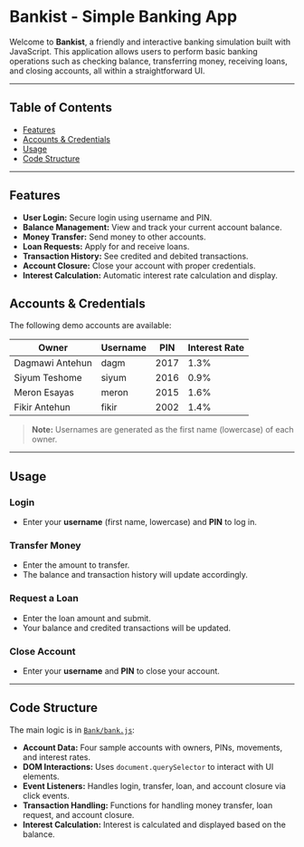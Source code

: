 # Bankist - Simple Banking App

Welcome to **Bankist**, a friendly and interactive banking simulation built with JavaScript. This application allows users to perform basic banking operations such as checking balance, transferring money, receiving loans, and closing accounts, all within a straightforward UI.

---

## Table of Contents

- [Features](#features)
- [Accounts & Credentials](#accounts--credentials)
- [Usage](#usage)
- [Code Structure](#code-structure)

---

## Features

- **User Login:** Secure login using username and PIN.
- **Balance Management:** View and track your current account balance.
- **Money Transfer:** Send money to other accounts.
- **Loan Requests:** Apply for and receive loans.
- **Transaction History:** See credited and debited transactions.
- **Account Closure:** Close your account with proper credentials.
- **Interest Calculation:** Automatic interest rate calculation and display.


## Accounts & Credentials

The following demo accounts are available:

| Owner             | Username | PIN  | Interest Rate |
|-------------------|----------|------|---------------|
| Dagmawi Antehun   | dagm     | 2017 | 1.3%          |
| Siyum Teshome     | siyum    | 2016 | 0.9%          |
| Meron Esayas      | meron    | 2015 | 1.6%          |
| Fikir Antehun     | fikir    | 2002 | 1.4%          |

> **Note:** Usernames are generated as the first name (lowercase) of each owner.

---

## Usage

### Login

- Enter your **username** (first name, lowercase) and **PIN** to log in.

### Transfer Money

- Enter the amount to transfer.
- The balance and transaction history will update accordingly.

### Request a Loan

- Enter the loan amount and submit.
- Your balance and credited transactions will be updated.

### Close Account

- Enter your **username** and **PIN** to close your account.

---

## Code Structure

The main logic is in [`Bank/bank.js`](Bank/bank.js):

- **Account Data:** Four sample accounts with owners, PINs, movements, and interest rates.
- **DOM Interactions:** Uses `document.querySelector` to interact with UI elements.
- **Event Listeners:** Handles login, transfer, loan, and account closure via click events.
- **Transaction Handling:** Functions for handling money transfer, loan request, and account closure.
- **Interest Calculation:** Interest is calculated and displayed based on the balance.

